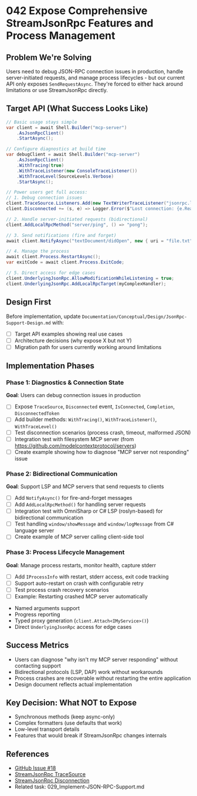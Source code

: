 # 042 Expose Comprehensive StreamJsonRpc Features and Process Management

## Problem We're Solving

Users need to debug JSON-RPC connection issues in production, handle server-initiated requests, and manage process lifecycles - but our current API only exposes `SendRequestAsync`. They're forced to either hack around limitations or use StreamJsonRpc directly.

## Target API (What Success Looks Like)

```csharp
// Basic usage stays simple
var client = await Shell.Builder("mcp-server")
    .AsJsonRpcClient()
    .StartAsync();

// Configure diagnostics at build time
var debugClient = await Shell.Builder("mcp-server")
    .AsJsonRpcClient()
    .WithTracing(true)
    .WithTraceListener(new ConsoleTraceListener())
    .WithTraceLevel(SourceLevels.Verbose)
    .StartAsync();

// Power users get full access:
// 1. Debug connection issues
client.TraceSource.Listeners.Add(new TextWriterTraceListener("jsonrpc.log"));
client.Disconnected += (s, e) => Logger.Error($"Lost connection: {e.Reason}", e.Exception);

// 2. Handle server-initiated requests (bidirectional)
client.AddLocalRpcMethod("server/ping", () => "pong");

// 3. Send notifications (fire and forget)
await client.NotifyAsync("textDocument/didOpen", new { uri = "file.txt" });

// 4. Manage the process
await client.Process.RestartAsync();
var exitCode = await client.Process.ExitCode;

// 5. Direct access for edge cases
client.UnderlyingJsonRpc.AllowModificationWhileListening = true;
client.UnderlyingJsonRpc.AddLocalRpcTarget(myComplexHandler);
```

## Design First

Before implementation, update `Documentation/Conceptual/Design/JsonRpc-Support-Design.md` with:
- [ ] Target API examples showing real use cases
- [ ] Architecture decisions (why expose X but not Y)
- [ ] Migration path for users currently working around limitations

## Implementation Phases

### Phase 1: Diagnostics & Connection State

**Goal**: Users can debug connection issues in production

- [ ] Expose `TraceSource`, `Disconnected` event, `IsConnected`, `Completion`, `DisconnectedToken`
- [ ] Add builder methods: `WithTracing()`, `WithTraceListener()`, `WithTraceLevel()`
- [ ] Test disconnection scenarios (process crash, timeout, malformed JSON)
- [ ] Integration test with filesystem MCP server (from https://github.com/modelcontextprotocol/servers)
- [ ] Create example showing how to diagnose "MCP server not responding" issue

### Phase 2: Bidirectional Communication

**Goal**: Support LSP and MCP servers that send requests to clients

- [ ] Add `NotifyAsync()` for fire-and-forget messages
- [ ] Add `AddLocalRpcMethod()` for handling server requests
- [ ] Integration test with OmniSharp or C# LSP (roslyn-based) for bidirectional communication
- [ ] Test handling `window/showMessage` and `window/logMessage` from C# language server
- [ ] Create example of MCP server calling client-side tool

### Phase 3: Process Lifecycle Management

**Goal**: Manage process restarts, monitor health, capture stderr

- [ ] Add `IProcessInfo` with restart, stderr access, exit code tracking
- [ ] Support auto-restart on crash with configurable retry
- [ ] Test process crash recovery scenarios
- [ ] Example: Restarting crashed MCP server automatically

- Named arguments support
- Progress reporting
- Typed proxy generation (`client.Attach<IMyService>()`)
- Direct `UnderlyingJsonRpc` access for edge cases

## Success Metrics

- Users can diagnose "why isn't my MCP server responding" without contacting support
- Bidirectional protocols (LSP, DAP) work without workarounds
- Process crashes are recoverable without restarting the entire application
- Design document reflects actual implementation

## Key Decision: What NOT to Expose

- Synchronous methods (keep async-only)
- Complex formatters (use defaults that work)
- Low-level transport details
- Features that would break if StreamJsonRpc changes internals

## References

- [GitHub Issue #18](https://github.com/TimeWarpEngineering/timewarp-amuru/issues/18)
- [StreamJsonRpc TraceSource](https://microsoft.github.io/vs-streamjsonrpc/docs/troubleshooting.html)
- [StreamJsonRpc Disconnection](https://microsoft.github.io/vs-streamjsonrpc/docs/disconnecting.html)
- Related task: 029_Implement-JSON-RPC-Support.md